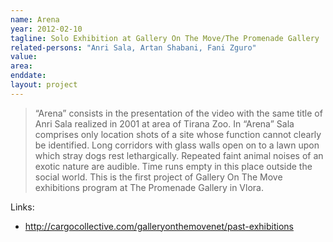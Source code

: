 ```yaml
---
name: Arena
year: 2012-02-10
tagline: Solo Exhibition at Gallery On The Move/The Promenade Gallery
related-persons: "Anri Sala, Artan Shabani, Fani Zguro"
value:
area:
enddate:
layout: project
---
```

>“Arena” consists in the presentation of the video with the same title of Anri Sala realized in 2001 at area of Tirana Zoo. In “Arena” Sala comprises only location shots of a site whose function cannot clearly be identified. Long corridors with glass walls open on to a lawn upon which stray dogs rest lethargically. Repeated faint animal noises of an exotic nature are audible. Time runs empty in this place outside the social world. This is the first project of Gallery On The Move exhibitions program at The Promenade Gallery in Vlora.


Links:
* <http://cargocollective.com/galleryonthemovenet/past-exhibitions>

